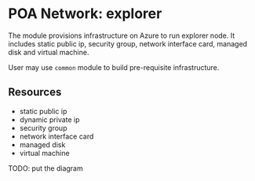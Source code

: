 # POA Network: explorer

The module provisions infrastructure on Azure to run explorer node. It includes static public ip, security group, network interface card, managed disk and virtual machine.

User may use `common` module to build pre-requisite infrastructure.

## Resources

- static public ip
- dynamic private ip
- security group
- network interface card
- managed disk
- virtual machine

TODO: put the diagram
